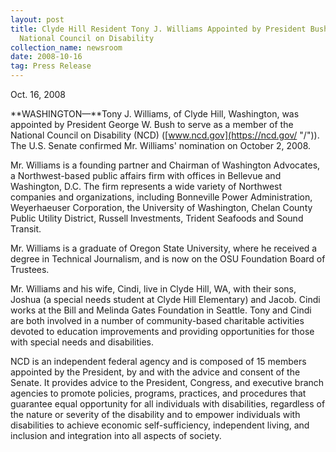 ```yaml
---
layout: post
title: Clyde Hill Resident Tony J. Williams Appointed by President Bush to
  National Council on Disability
collection_name: newsroom
date: 2008-10-16
tag: Press Release
---
```

O﻿ct. 16, 2008

**WASHINGTON—**Tony J. Williams, of Clyde Hill, Washington, was appointed by President George W. Bush to serve as a member of the National Council on Disability (NCD) ([www.ncd.gov](https://ncd.gov/ "/")). The U.S. Senate confirmed Mr. Williams' nomination on October 2, 2008.

Mr. Williams is a founding partner and Chairman of Washington Advocates, a Northwest-based public affairs firm with offices in Bellevue and Washington, D.C. The firm represents a wide variety of Northwest companies and organizations, including Bonneville Power Administration, Weyerhaeuser Corporation, the University of Washington, Chelan County Public Utility District, Russell Investments, Trident Seafoods and Sound Transit.

Mr. Williams is a graduate of Oregon State University, where he received a degree in Technical Journalism, and is now on the OSU Foundation Board of Trustees. 

Mr. Williams and his wife, Cindi, live in Clyde Hill, WA, with their sons, Joshua (a special needs student at Clyde Hill Elementary) and Jacob. Cindi works at the Bill and Melinda Gates Foundation in Seattle. Tony and Cindi are both involved in a number of community-based charitable activities devoted to education improvements and providing opportunities for those with special needs and disabilities.

NCD is an independent federal agency and is composed of 15 members appointed by the President, by and with the advice and consent of the Senate. It provides advice to the President, Congress, and executive branch agencies to promote policies, programs, practices, and procedures that guarantee equal opportunity for all individuals with disabilities, regardless of the nature or severity of the disability and to empower individuals with disabilities to achieve economic self-sufficiency, independent living, and inclusion and integration into all aspects of society.